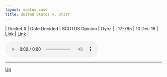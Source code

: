 ```yaml
---
layout: scotus_case
title: United States v. Stitt
---
```


| Docket # | Date Decided | SCOTUS Opinion | Oyez |
| 17-765 | 10 Dec 18 | [Link](https://www.supremecourt.gov/opinions/preliminaryprint/586US1PP_Web.pdf#page=183) | [Link](https://www.oyez.org/cases/2018/17-765) |

<audio controls>
   <source src='./resources/17-765.mp3' type='audio/mpeg'>
</audio>

<object data='./resources/17-765.pdf' type='application/pdf'></object>

---

[Up](./README.md)